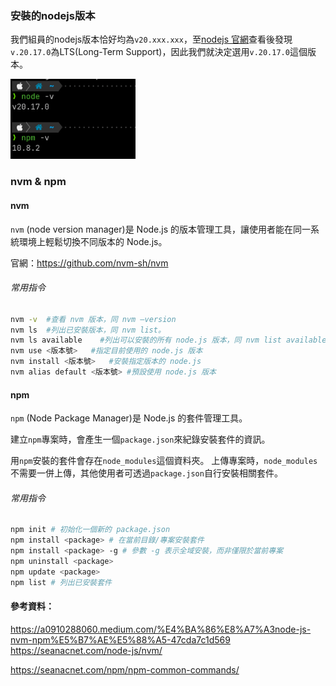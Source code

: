 ### 安裝的nodejs版本

我們組員的nodejs版本恰好均為`v20.xxx.xxx`，至[nodejs 官網](https://nodejs.org/en/download/package-manager)查看後發現`v.20.17.0`為LTS(Long-Term Support)，因此我們就決定選用`v.20.17.0`這個版本。

<img src="./assets/node_version.png" style="width:200px"/>

### nvm & npm

#### nvm

`nvm` (node version manager)是 Node.js 的版本管理工具，讓使用者能在同一系統環境上輕鬆切換不同版本的 Node.js。

官網：<https://github.com/nvm-sh/nvm>

###### 常用指令

```bash
nvm -v	#查看 nvm 版本，同 nvm –version
nvm ls	#列出已安裝版本，同 nvm list。
nvm ls available	#列出可以安裝的所有 node.js 版本，同 nvm list available。
nvm use <版本號>	#指定目前使用的 node.js 版本
nvm install <版本號>	#安裝指定版本的 node.js
nvm alias default <版本號>	#預設使用 node.js 版本
```

#### npm

`npm` (Node Package Manager)是 Node.js 的套件管理工具。

建立`npm`專案時，會產生一個`package.json`來紀錄安裝套件的資訊。

用`npm`安裝的套件會存在`node_modules`這個資料夾。
上傳專案時，`node_modules` 不需要一併上傳，其他使用者可透過`package.json`自行安裝相關套件。

###### 常用指令

```bash
npm init # 初始化一個新的 package.json
npm install <package> # 在當前目錄/專案安裝套件
npm install <package> -g # 參數 -g 表示全域安裝，而非僅限於當前專案
npm uninstall <package>
npm update <package>
npm list # 列出已安裝套件
```

#### 參考資料：

<https://a0910288060.medium.com/%E4%BA%86%E8%A7%A3node-js-nvm-npm%E5%B7%AE%E5%88%A5-47cda7c1d569>
<https://seanacnet.com/node-js/nvm/>

<https://seanacnet.com/npm/npm-common-commands/>
